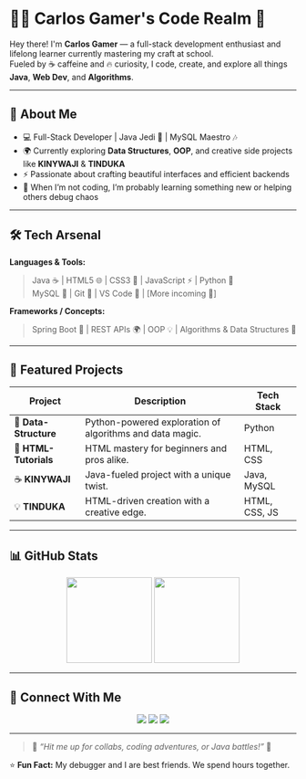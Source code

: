 # 👨‍💻 Carlos Gamer's Code Realm 🚀  

Hey there! I'm **Carlos Gamer** — a full-stack development enthusiast and lifelong learner currently mastering my craft at school.  
Fueled by ☕ caffeine and 🔥 curiosity, I code, create, and explore all things **Java**, **Web Dev**, and **Algorithms**.

---

## 🧠 About Me  
- 💻 Full-Stack Developer | Java Jedi 🥋 | MySQL Maestro 🎶  
- 🌍 Currently exploring **Data Structures**, **OOP**, and creative side projects like **KINYWAJI** & **TINDUKA**  
- ⚡ Passionate about crafting beautiful interfaces and efficient backends  
- 🧩 When I’m not coding, I’m probably learning something new or helping others debug chaos  

---

## 🛠️ Tech Arsenal  

**Languages & Tools:**  
> Java ☕ | HTML5 🌐 | CSS3 🎨 | JavaScript ⚡ | Python 🐍  
> MySQL 🧮 | Git 🔧 | VS Code 🧠 | [More incoming 👀]

**Frameworks / Concepts:**  
> Spring Boot 🌱 | REST APIs 🌍 | OOP 💡 | Algorithms & Data Structures 🔢  

---

## 🌟 Featured Projects  

| Project | Description | Tech Stack |
|----------|--------------|-------------|
| 🧠 **Data-Structure** | Python-powered exploration of algorithms and data magic. | Python |
| 🌈 **HTML-Tutorials** | HTML mastery for beginners and pros alike. | HTML, CSS |
| ☕ **KINYWAJI** | Java-fueled project with a unique twist. | Java, MySQL |
| 💡 **TINDUKA** | HTML-driven creation with a creative edge. | HTML, CSS, JS |

---

## 📊 GitHub Stats  

<p align="center">
  <img src="https://github-readme-stats.vercel.app/api?username=carlosgamer101&show_icons=true&theme=tokyonight" height="150"/>
  <img src="https://github-readme-stats.vercel.app/api/top-langs/?username=carlosgamer101&layout=compact&theme=tokyonight" height="150"/>
</p>

---

## 🤝 Connect With Me  

<p align="center">
  <a href="https://github.com/carlosgamer101"><img src="https://img.shields.io/badge/GitHub-181717?style=for-the-badge&logo=github"></a>
  <a href="mailto:carlosgamer101@example.com"><img src="https://img.shields.io/badge/Email-D14836?style=for-the-badge&logo=gmail&logoColor=white"></a>
  <a href="https://www.linkedin.com/in/YOUR-LINK"><img src="https://img.shields.io/badge/LinkedIn-0077B5?style=for-the-badge&logo=linkedin&logoColor=white"></a>
</p>

---

> 💬 *“Hit me up for collabs, coding adventures, or Java battles!”* 🚀  

⭐ **Fun Fact:** My debugger and I are best friends. We spend hours together.  
